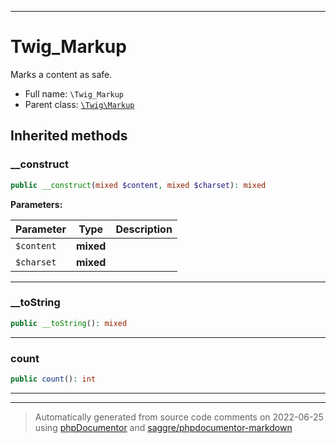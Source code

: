 ***

# Twig_Markup

Marks a content as safe.



* Full name: `\Twig_Markup`
* Parent class: [`\Twig\Markup`](./Twig/Markup.md)






## Inherited methods


### __construct



```php
public __construct(mixed $content, mixed $charset): mixed
```








**Parameters:**

| Parameter | Type | Description |
|-----------|------|-------------|
| `$content` | **mixed** |  |
| `$charset` | **mixed** |  |




***

### __toString



```php
public __toString(): mixed
```











***

### count



```php
public count(): int
```











***


***
> Automatically generated from source code comments on 2022-06-25 using [phpDocumentor](http://www.phpdoc.org/) and [saggre/phpdocumentor-markdown](https://github.com/Saggre/phpDocumentor-markdown)

